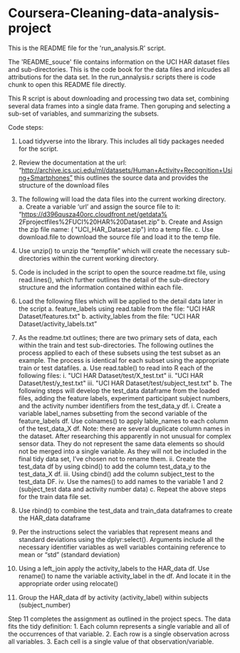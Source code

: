 # Coursera-Cleaning-data-analysis-project
This is the README file for the 'run_analysis.R' script.

The 'README_souce' file contains information on the UCI HAR dataset files and sub-directories. This is the code book for the data files and inlcudes all attributions for the data set.
In the run_annalysis.r scripts there is code chunk to open this README file directly.

This R script is about downloading and processing two data set, combining several data frames into a single data frame. Then goruping and selecting a sub-set of variables, and summarizing the subsets.

Code steps:

1) Load tidyverse into the library. This includes all tidy packages needed for the script.

2) Review the documentation at the url:
“http://archive.ics.uci.edu/ml/datasets/Human+Activity+Recognition+Using+Smartphones” this outlines the source data and provides the structure of the download files

3) The following will load the data files into the current working directory.
    a.  Create a variable ‘url’ and assign the source file to it: “https://d396qusza40orc.cloudfront.net/getdata%		  	2Fprojectfiles%2FUCI%20HAR%20Dataset.zip”
    b. Create and Assign the zip file name: ( "UCI_HAR_Dataset.zip") into a temp file.
    c. Use download.file to download the source file and load it to the temp file.

4) Use unzip() to unzip the “tempfile” which will create the necessary sub-directories within the current working directory. 

5) Code is included in the script to open the source readme.txt file, using read.lines(), which further outlines the detail of the sub-directory structure and the information contained within each file.

6) Load the following files which will be applied to the detail data later in the script
	a. feature_labels using read.table from the file: "UCI HAR Dataset/features.txt"
	b. activity_lables from the file: "UCI HAR Dataset/activity_labels.txt”

7) As the readme.txt outlines; there are two primary sets of data, each within the train and test sub-directories. The following outlines the process applied to each of these subsets using the test subset as an example. The process is identical for each subset using the appropriate train or test datafiles.
	a. Use read.table() to read into R each of the following files:
		i. "UCI HAR Dataset/test/X_test.txt"
		ii. "UCI HAR Dataset/test/y_test.txt"
		iii. "UCI HAR Dataset/test/subject_test.txt"
	b. The following steps will develop the test_data dataframe from the loaded files, adding the feature labels, experiment 	participant subject numbers,	 and the activity number identifiers from the test_data_y df.
		i. Create a variable label_names subsetting from the second variable of the feature_labels df. Use colnames() to 		apply lable_names to each column of the test_data_X  df. Note: there are several duplicate column names in the 			dataset. After researching this apparently in not unusual for complex sensor data. They do not represent the 			same data elements so should not be merged into a single variable. As they will not be included in the final 			tidy data set, I’ve chosen not to rename them.
		ii. Create the test_data df by using cbind() to add the column test_data_y to the test_data_X df.
		iii. Using cbind() add the column subject_test to the test_data DF.
		iv. Use the names() to add names to the variable 1 and 2 (subject_test data and activity number data)
	c. Repeat the above steps for the train data file set.

8) Use rbind() to combine the test_data and train_data dataframes to create the HAR_data dataframe

9) Per the instructions select the variables that represent means and standard deviations using the dplyr:select(). Arguments include all the necessary identifier variables as well variables containing reference to mean or “std” (standard deviation)

10) Using a left_join apply the activity_labels to the HAR_data df. Use rename() to name the variable activity_label in the df. And locate it in the appropriate order using relocate()

11) Group the HAR_data df by activity (activity_label) within subjects (subject_number)

Step 11 completes the assignment as outlined in the project specs. The data fits the tidy definition:
	1. Each column represents a single variable and all of the occurrences of that variable.
	2. Each row is a single observation across all variables. 
	3. Each cell is a single value of that observation/variable. 
